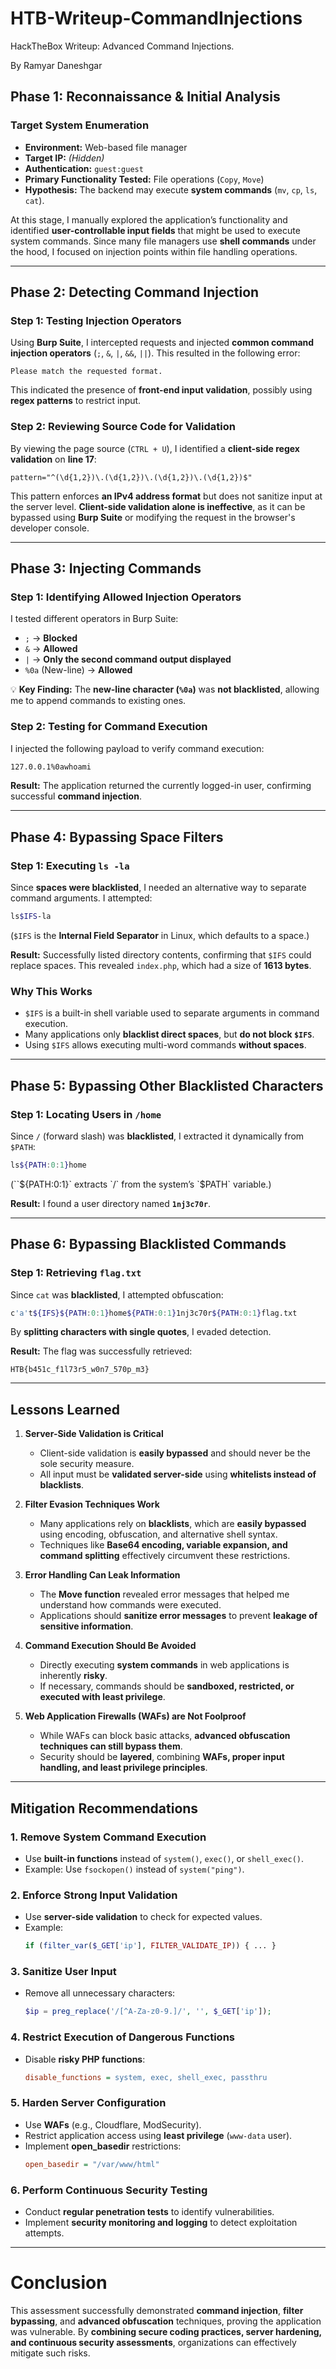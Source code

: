 # HTB-Writeup-CommandInjections
HackTheBox Writeup: Advanced Command Injections. 

By Ramyar Daneshgar


## **Phase 1: Reconnaissance & Initial Analysis**
### **Target System Enumeration**
- **Environment:** Web-based file manager
- **Target IP:** *(Hidden)*
- **Authentication:** `guest:guest`
- **Primary Functionality Tested:** File operations (`Copy`, `Move`)
- **Hypothesis:** The backend may execute **system commands** (`mv`, `cp`, `ls`, `cat`).

At this stage, I manually explored the application’s functionality and identified **user-controllable input fields** that might be used to execute system commands. Since many file managers use **shell commands** under the hood, I focused on injection points within file handling operations.

---

## **Phase 2: Detecting Command Injection**
### **Step 1: Testing Injection Operators**
Using **Burp Suite**, I intercepted requests and injected **common command injection operators** (`;`, `&`, `|`, `&&`, `||`). This resulted in the following error:
```plaintext
Please match the requested format.
```
This indicated the presence of **front-end input validation**, possibly using **regex patterns** to restrict input.

### **Step 2: Reviewing Source Code for Validation**
By viewing the page source (`CTRL + U`), I identified a **client-side regex validation** on **line 17**:
```regex
pattern="^(\d{1,2})\.(\d{1,2})\.(\d{1,2})\.(\d{1,2})$"
```
This pattern enforces **an IPv4 address format** but does not sanitize input at the server level. **Client-side validation alone is ineffective**, as it can be bypassed using **Burp Suite** or modifying the request in the browser's developer console.

---

## **Phase 3: Injecting Commands**
### **Step 1: Identifying Allowed Injection Operators**
I tested different operators in Burp Suite:
- `;` → **Blocked**
- `&` → **Allowed**
- `|` → **Only the second command output displayed**
- `%0a` (New-line) → **Allowed**

💡 **Key Finding:** The **new-line character (`%0a`)** was **not blacklisted**, allowing me to append commands to existing ones.

### **Step 2: Testing for Command Execution**
I injected the following payload to verify command execution:
```bash
127.0.0.1%0awhoami
```
**Result:** The application returned the currently logged-in user, confirming successful **command injection**.

---

## **Phase 4: Bypassing Space Filters**
### **Step 1: Executing `ls -la`**
Since **spaces were blacklisted**, I needed an alternative way to separate command arguments. I attempted:
```bash
ls$IFS-la
```
(`$IFS` is the **Internal Field Separator** in Linux, which defaults to a space.)

**Result:** Successfully listed directory contents, confirming that `$IFS` could replace spaces. This revealed `index.php`, which had a size of **1613 bytes**.

### **Why This Works**
- `$IFS` is a built-in shell variable used to separate arguments in command execution.
- Many applications only **blacklist direct spaces**, but **do not block `$IFS`**.
- Using `$IFS` allows executing multi-word commands **without spaces**.

---

## **Phase 5: Bypassing Other Blacklisted Characters**
### **Step 1: Locating Users in `/home`**
Since `/` (forward slash) was **blacklisted**, I extracted it dynamically from `$PATH`:
```bash
ls${PATH:0:1}home
```
(``${PATH:0:1}` extracts `/` from the system’s `$PATH` variable.)

**Result:** I found a user directory named **`1nj3c70r`**.

---

## **Phase 6: Bypassing Blacklisted Commands**
### **Step 1: Retrieving `flag.txt`**
Since `cat` was **blacklisted**, I attempted obfuscation:
```bash
c'a't${IFS}${PATH:0:1}home${PATH:0:1}1nj3c70r${PATH:0:1}flag.txt
```
By **splitting characters with single quotes**, I evaded detection.

**Result:** The flag was successfully retrieved:
```plaintext
HTB{b451c_f1l73r5_w0n7_570p_m3}
```

---

## **Lessons Learned**
1. **Server-Side Validation is Critical**
   - Client-side validation is **easily bypassed** and should never be the sole security measure.
   - All input must be **validated server-side** using **whitelists instead of blacklists**.

2. **Filter Evasion Techniques Work**
   - Many applications rely on **blacklists**, which are **easily bypassed** using encoding, obfuscation, and alternative shell syntax.
   - Techniques like **Base64 encoding, variable expansion, and command splitting** effectively circumvent these restrictions.

3. **Error Handling Can Leak Information**
   - The **Move function** revealed error messages that helped me understand how commands were executed.
   - Applications should **sanitize error messages** to prevent **leakage of sensitive information**.

4. **Command Execution Should Be Avoided**
   - Directly executing **system commands** in web applications is inherently **risky**.
   - If necessary, commands should be **sandboxed, restricted, or executed with least privilege**.

5. **Web Application Firewalls (WAFs) are Not Foolproof**
   - While WAFs can block basic attacks, **advanced obfuscation techniques can still bypass them**.
   - Security should be **layered**, combining **WAFs, proper input handling, and least privilege principles**.

---

## **Mitigation Recommendations**
### **1. Remove System Command Execution**
- Use **built-in functions** instead of `system()`, `exec()`, or `shell_exec()`.
- Example: Use `fsockopen()` instead of `system("ping")`.

### **2. Enforce Strong Input Validation**
- Use **server-side validation** to check for expected values.
- Example:
  ```php
  if (filter_var($_GET['ip'], FILTER_VALIDATE_IP)) { ... }
  ```

### **3. Sanitize User Input**
- Remove all unnecessary characters:
  ```php
  $ip = preg_replace('/[^A-Za-z0-9.]/', '', $_GET['ip']);
  ```

### **4. Restrict Execution of Dangerous Functions**
- Disable **risky PHP functions**:
  ```ini
  disable_functions = system, exec, shell_exec, passthru
  ```

### **5. Harden Server Configuration**
- Use **WAFs** (e.g., Cloudflare, ModSecurity).
- Restrict application access using **least privilege** (`www-data` user).
- Implement **open_basedir** restrictions:
  ```ini
  open_basedir = "/var/www/html"
  ```

### **6. Perform Continuous Security Testing**
- Conduct **regular penetration tests** to identify vulnerabilities.
- Implement **security monitoring and logging** to detect exploitation attempts.

---

# **Conclusion**
This assessment successfully demonstrated **command injection**, **filter bypassing**, and **advanced obfuscation** techniques, proving the application was vulnerable. By **combining secure coding practices, server hardening, and continuous security assessments**, organizations can effectively mitigate such risks.

